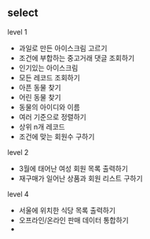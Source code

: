 ## select

level 1
- 과일로 만든 아이스크림 고르기
- 조건에 부합하는 중고거래 댓글 조회하기
- 인기있는 아이스크림
- 모든 레코드 조회하기
- 아픈 동물 찾기
- 어린 동물 찾기
- 동물의 아이디와 이름
- 여러 기준으로 정렬하기
- 상위 n개 레코드
- 조건에 맞는 회원수 구하기

level 2
- 3월에 태어난 여성 회원 목록 출력하기
- 재구매가 일어난 상품과 회원 리스트 구하기

level 4
- 서울에 위치한 식당 목록 출력하기
- 오프라인/온라인 판매 데이터 통합하기
- 